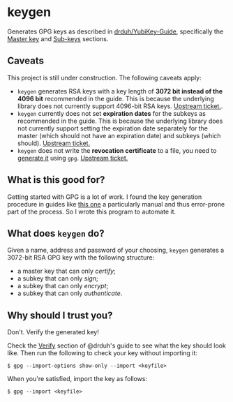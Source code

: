 # keygen

Generates GPG keys as described in
[drduh/YubiKey-Guide](https://github.com/drduh/YubiKey-Guide/blob/010accf86451eca0a933c70b9b74b822796d78e3/README.md),
specifically the [Master
key](https://github.com/drduh/YubiKey-Guide/blob/010accf86451eca0a933c70b9b74b822796d78e3/README.md#master-key)
and
[Sub-keys](https://github.com/drduh/YubiKey-Guide/blob/010accf86451eca0a933c70b9b74b822796d78e3/README.md#sub-keys)
sections.

## Caveats

This project is still under construction. The following caveats apply:

- `keygen` generates RSA keys with a key length of **3072 bit instead of the
  4096 bit** recommended in the guide. This is because the underlying library
  does not currently support 4096-bit RSA keys.
  [Upstream ticket.](https://gitlab.com/sequoia-pgp/sequoia/issues/367).
- `keygen` currently does not set **expiration dates** for the subkeys as
  recommended in the guide. This is because the underlying library does not
  currently support setting the expiration date separately for the master
  (which should not have an expiration date) and subkeys (which should).
  [Upstream ticket.](https://gitlab.com/sequoia-pgp/sequoia/issues/366)
- `keygen` does not write the **revocation certificate** to a file, you need to
  [generate
  it](https://debian-administration.org/article/450/Generating_a_revocation_certificate_with_gpg)
  using `gpg`.
  [Upstream ticket.](https://gitlab.com/sequoia-pgp/sequoia/issues/368)

## What is this good for?

Getting started with GPG is a lot of work. I found the key generation procedure
in guides like [this
one](https://github.com/drduh/YubiKey-Guide/blob/010accf86451eca0a933c70b9b74b822796d78e3/README.md)
a particularly manual and thus error-prone part of the process. So I wrote this
program to automate it.

## What does `keygen` do?

Given a name, address and password of your choosing, `keygen` generates a
3072-bit RSA GPG key with the following structure:

- a master key that can only _certify_;
- a subkey that can only _sign_;
- a subkey that can only _encrypt_;
- a subkey that can only _authenticate_.

## Why should I trust you?

Don't. Verify the generated key!

Check the
[Verify](https://github.com/drduh/YubiKey-Guide/blob/010accf86451eca0a933c70b9b74b822796d78e3/README.md#sub-keys)
section of @drduh's guide to see what the key should look like. Then run the
following to check your key without importing it:

```console
$ gpg --import-options show-only --import <keyfile>
```

When you're satisfied, import the key as follows:

```console
$ gpg --import <keyfile>
```
